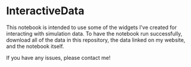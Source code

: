 # InteractiveData

This notebook is intended to use some of the widgets I've created for interacting with simulation data. To have the notebook run successfully, download all of the data in this repository, the data linked on my website, and the notebook itself. 

If you have any issues, please contact me!
